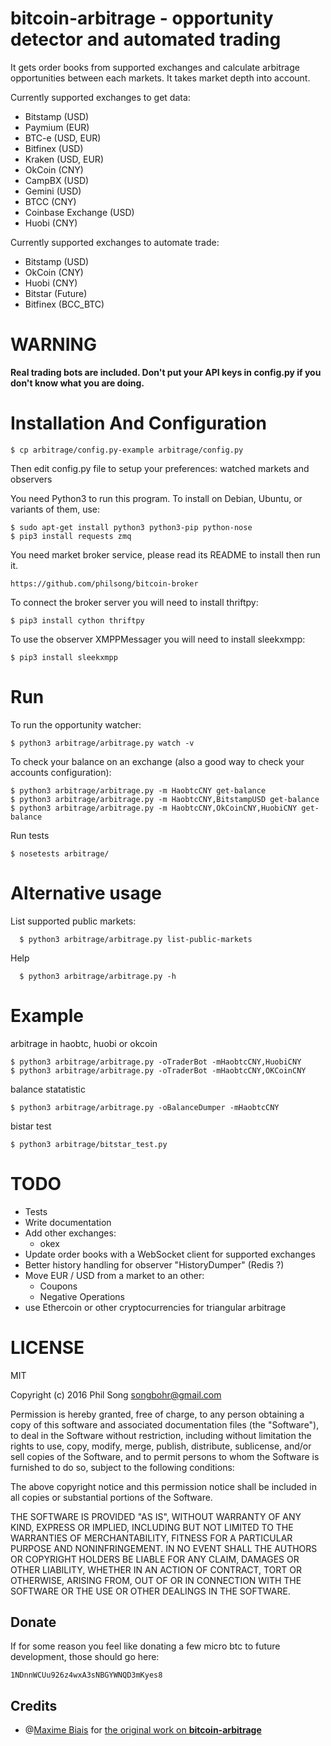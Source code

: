 # bitcoin-arbitrage - opportunity detector and automated trading

It gets order books from supported exchanges and calculate arbitrage
opportunities between each markets. It takes market depth into account.

Currently supported exchanges to get data:
 - Bitstamp (USD)
 - Paymium (EUR)
 - BTC-e (USD, EUR)
 - Bitfinex (USD)
 - Kraken (USD, EUR)
 - OkCoin (CNY)
 - CampBX (USD)
 - Gemini (USD)
 - BTCC (CNY)
 - Coinbase Exchange (USD)
 - Huobi (CNY)

Currently supported exchanges to automate trade:
 - Bitstamp (USD)
 - OkCoin (CNY)
 - Huobi (CNY)
 - Bitstar (Future)
 - Bitfinex (BCC_BTC)


# WARNING

**Real trading bots are included. Don't put your API keys in config.py
  if you don't know what you are doing.**

# Installation And Configuration

    $ cp arbitrage/config.py-example arbitrage/config.py

Then edit config.py file to setup your preferences: watched markets
and observers

You need Python3 to run this program. To install on Debian, Ubuntu, or
variants of them, use:

    $ sudo apt-get install python3 python3-pip python-nose
    $ pip3 install requests zmq

You need market broker service, please read its README to install then run it. 
  
    https://github.com/philsong/bitcoin-broker 

To connect the broker server you will need to install thriftpy:

    $ pip3 install cython thriftpy

To use the observer XMPPMessager you will need to install sleekxmpp:

    $ pip3 install sleekxmpp

# Run

To run the opportunity watcher:

    $ python3 arbitrage/arbitrage.py watch -v

To check your balance on an exchange (also a good way to check your accounts configuration):

    $ python3 arbitrage/arbitrage.py -m HaobtcCNY get-balance
    $ python3 arbitrage/arbitrage.py -m HaobtcCNY,BitstampUSD get-balance
    $ python3 arbitrage/arbitrage.py -m HaobtcCNY,OkCoinCNY,HuobiCNY get-balance

Run tests

    $ nosetests arbitrage/

# Alternative usage

List supported public markets:

      $ python3 arbitrage/arbitrage.py list-public-markets

Help
      
      $ python3 arbitrage/arbitrage.py -h

# Example

arbitrage in haobtc, huobi or okcoin

    $ python3 arbitrage/arbitrage.py -oTraderBot -mHaobtcCNY,HuobiCNY
    $ python3 arbitrage/arbitrage.py -oTraderBot -mHaobtcCNY,OKCoinCNY

balance statatistic 

    $ python3 arbitrage/arbitrage.py -oBalanceDumper -mHaobtcCNY
    
bistar test

    $ python3 arbitrage/bitstar_test.py

    
# TODO

 * Tests
 * Write documentation
 * Add other exchanges:
   * okex
 * Update order books with a WebSocket client for supported exchanges
 * Better history handling for observer "HistoryDumper" (Redis ?)
 * Move EUR / USD from a market to an other:
   * Coupons
   * Negative Operations
 * use Ethercoin or other cryptocurrencies for triangular arbitrage

# LICENSE


MIT

Copyright (c) 2016 Phil Song <songbohr@gmail.com>


Permission is hereby granted, free of charge, to any person obtaining a copy of this software and associated documentation files (the "Software"), to deal in the Software without restriction, including without limitation the rights to use, copy, modify, merge, publish, distribute, sublicense, and/or sell copies of the Software, and to permit persons to whom the Software is furnished to do so, subject to the following conditions:

The above copyright notice and this permission notice shall be included in all copies or substantial portions of the Software.

THE SOFTWARE IS PROVIDED "AS IS", WITHOUT WARRANTY OF ANY KIND, EXPRESS OR IMPLIED, INCLUDING BUT NOT LIMITED TO THE WARRANTIES OF MERCHANTABILITY, FITNESS FOR A PARTICULAR PURPOSE AND NONINFRINGEMENT. IN NO EVENT SHALL THE AUTHORS OR COPYRIGHT HOLDERS BE LIABLE FOR ANY CLAIM, DAMAGES OR OTHER LIABILITY, WHETHER IN AN ACTION OF CONTRACT, TORT OR OTHERWISE, ARISING FROM, OUT OF OR IN CONNECTION WITH THE SOFTWARE OR THE USE OR OTHER DEALINGS IN THE SOFTWARE.

## Donate

If for some reason you feel like donating a few micro btc to future development, those should go here:

`1NDnnWCUu926z4wxA3sNBGYWNQD3mKyes8`

## Credits

* @[Maxime Biais](https://github.com/maxme) for [the original work on **bitcoin-arbitrage**](https://github.com/maxme/https://github.com/maxme/bitcoin-arbitrage)
